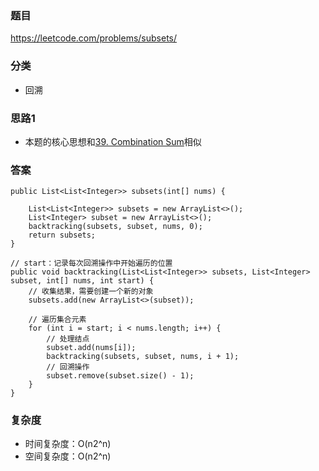 ### 题目
https://leetcode.com/problems/subsets/

### 分类
* 回溯

### 思路1
* 本题的核心思想和[39. Combination Sum](39.%20Combination%20Sum.md)相似

### 答案
```
public List<List<Integer>> subsets(int[] nums) {
    
    List<List<Integer>> subsets = new ArrayList<>();
    List<Integer> subset = new ArrayList<>();
    backtracking(subsets, subset, nums, 0);
    return subsets;
}

// start：记录每次回溯操作中开始遍历的位置
public void backtracking(List<List<Integer>> subsets, List<Integer> subset, int[] nums, int start) {
    // 收集结果，需要创建一个新的对象
    subsets.add(new ArrayList<>(subset));
    
    // 遍历集合元素
    for (int i = start; i < nums.length; i++) {
        // 处理结点
        subset.add(nums[i]);
        backtracking(subsets, subset, nums, i + 1);
        // 回溯操作
        subset.remove(subset.size() - 1);
    }
}
```

### 复杂度
* 时间复杂度：O(n2^n)
* 空间复杂度：O(n2^n)
